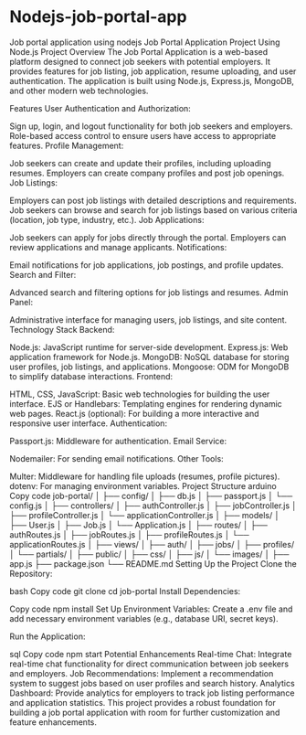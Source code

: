 # Nodejs-job-portal-app
Job portal application using nodejs
Job Portal Application Project Using Node.js
Project Overview
The Job Portal Application is a web-based platform designed to connect job seekers with potential employers. It provides features for job listing, job application, resume uploading, and user authentication. The application is built using Node.js, Express.js, MongoDB, and other modern web technologies.

Features
User Authentication and Authorization:

Sign up, login, and logout functionality for both job seekers and employers.
Role-based access control to ensure users have access to appropriate features.
Profile Management:

Job seekers can create and update their profiles, including uploading resumes.
Employers can create company profiles and post job openings.
Job Listings:

Employers can post job listings with detailed descriptions and requirements.
Job seekers can browse and search for job listings based on various criteria (location, job type, industry, etc.).
Job Applications:

Job seekers can apply for jobs directly through the portal.
Employers can review applications and manage applicants.
Notifications:

Email notifications for job applications, job postings, and profile updates.
Search and Filter:

Advanced search and filtering options for job listings and resumes.
Admin Panel:

Administrative interface for managing users, job listings, and site content.
Technology Stack
Backend:

Node.js: JavaScript runtime for server-side development.
Express.js: Web application framework for Node.js.
MongoDB: NoSQL database for storing user profiles, job listings, and applications.
Mongoose: ODM for MongoDB to simplify database interactions.
Frontend:

HTML, CSS, JavaScript: Basic web technologies for building the user interface.
EJS or Handlebars: Templating engines for rendering dynamic web pages.
React.js (optional): For building a more interactive and responsive user interface.
Authentication:

Passport.js: Middleware for authentication.
Email Service:

Nodemailer: For sending email notifications.
Other Tools:

Multer: Middleware for handling file uploads (resumes, profile pictures).
dotenv: For managing environment variables.
Project Structure
arduino
Copy code
job-portal/
│
├── config/
│   ├── db.js
│   ├── passport.js
│   └── config.js
│
├── controllers/
│   ├── authController.js
│   ├── jobController.js
│   ├── profileController.js
│   └── applicationController.js
│
├── models/
│   ├── User.js
│   ├── Job.js
│   └── Application.js
│
├── routes/
│   ├── authRoutes.js
│   ├── jobRoutes.js
│   ├── profileRoutes.js
│   └── applicationRoutes.js
│
├── views/
│   ├── auth/
│   ├── jobs/
│   ├── profiles/
│   └── partials/
│
├── public/
│   ├── css/
│   ├── js/
│   └── images/
│
├── app.js
├── package.json
└── README.md
Setting Up the Project
Clone the Repository:

bash
Copy code
git clone <repository-url>
cd job-portal
Install Dependencies:

Copy code
npm install
Set Up Environment Variables:
Create a .env file and add necessary environment variables (e.g., database URI, secret keys).

Run the Application:

sql
Copy code
npm start
Potential Enhancements
Real-time Chat: Integrate real-time chat functionality for direct communication between job seekers and employers.
Job Recommendations: Implement a recommendation system to suggest jobs based on user profiles and search history.
Analytics Dashboard: Provide analytics for employers to track job listing performance and application statistics.
This project provides a robust foundation for building a job portal application with room for further customization and feature enhancements.











